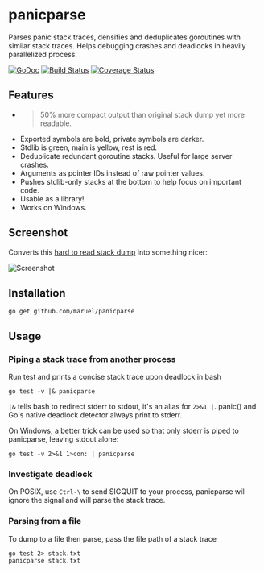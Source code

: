 panicparse
==========

Parses panic stack traces, densifies and deduplicates goroutines with similar
stack traces. Helps debugging crashes and deadlocks in heavily parallelized
process.

[![GoDoc](https://godoc.org/github.com/maruel/panicparse/stack?status.svg)](https://godoc.org/github.com/maruel/panicparse/stack)
[![Build Status](https://travis-ci.org/maruel/panicparse.svg?branch=master)](https://travis-ci.org/maruel/panicparse)
[![Coverage Status](https://img.shields.io/coveralls/maruel/panicparse.svg)](https://coveralls.io/r/maruel/panicparse?branch=master)


Features
--------

   * >50% more compact output than original stack dump yet more readable.
   * Exported symbols are bold, private symbols are darker.
   * Stdlib is green, main is yellow, rest is red.
   * Deduplicate redundant goroutine stacks. Useful for large server crashes.
   * Arguments as pointer IDs instead of raw pointer values.
   * Pushes stdlib-only stacks at the bottom to help focus on important code.
   * Usable as a library!
   * Works on Windows.


Screenshot
----------

Converts this [hard to read stack dump](https://raw.githubusercontent.com/wiki/maruel/panicparse/sample3.txt) into something nicer:

![Screenshot](https://raw.githubusercontent.com/wiki/maruel/panicparse/screenshot3.png "Screenshot")


Installation
------------

    go get github.com/maruel/panicparse


Usage
-----

### Piping a stack trace from another process

Run test and prints a concise stack trace upon deadlock in bash

    go test -v |& panicparse

`|&` tells bash to redirect stderr to stdout, it's an alias for `2>&1 |`.
panic() and Go's native deadlock detector always print to stderr.

On Windows, a better trick can be used so that only stderr is piped to
panicparse, leaving stdout alone:

    go test -v 2>&1 1>con: | panicparse


### Investigate deadlock

On POSIX, use `Ctrl-\` to send SIGQUIT to your process, panicparse will ignore
the signal and will parse the stack trace.


### Parsing from a file

To dump to a file then parse, pass the file path of a stack trace

    go test 2> stack.txt
    panicparse stack.txt
